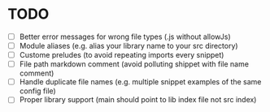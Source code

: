 # TODO

- [ ] Better error messages for wrong file types (.js without allowJs)
- [ ] Module aliases (e.g. alias your library name to your src directory)
- [ ] Custome preludes (to avoid repeating imports every snippet)
- [ ] File path markdown comment (avoid polluting shippet with file name comment)
- [ ] Handle duplicate file names (e.g. multiple snippet examples of the same config file)
- [ ] Proper library support (main should point to lib index file not src index)
